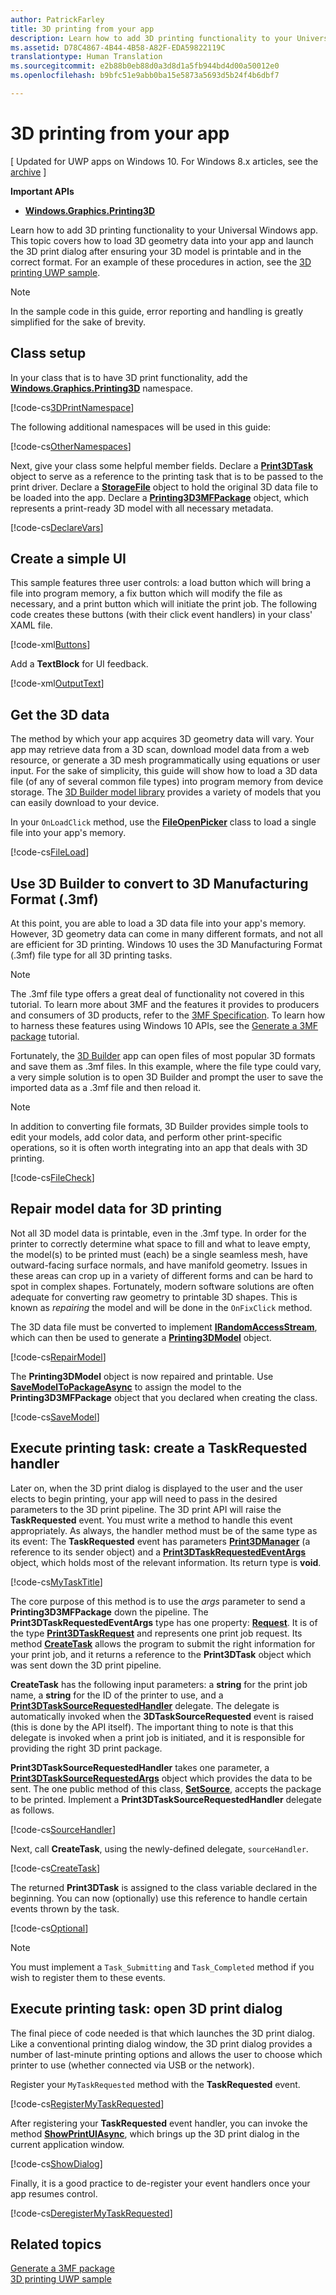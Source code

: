 ```yaml
---
author: PatrickFarley
title: 3D printing from your app
description: Learn how to add 3D printing functionality to your Universal Windows app. This topic covers how to launch the 3D print dialog after ensuring your 3D model is printable and in the correct format.
ms.assetid: D78C4867-4B44-4B58-A82F-EDA59822119C
translationtype: Human Translation
ms.sourcegitcommit: e2b88b0eb88d0a3d8d1a5fb944bd4d00a50012e0
ms.openlocfilehash: b9bfc51e9abb0ba15e5873a5693d5b24f4b6dbf7

---
```


# 3D printing from your app


\[ Updated for UWP apps on Windows 10. For Windows 8.x articles, see the [archive](http://go.microsoft.com/fwlink/p/?linkid=619132) \]


**Important APIs**

-   [**Windows.Graphics.Printing3D**](https://msdn.microsoft.com/library/windows/apps/dn998169)

Learn how to add 3D printing functionality to your Universal Windows app. This topic covers how to load 3D geometry data into your app and launch the 3D print dialog after ensuring your 3D model is printable and in the correct format. For an example of these procedures in action, see the [3D printing UWP sample](https://github.com/Microsoft/Windows-universal-samples/tree/master/Samples/3DPrinting).

> [!NOTE]
> In the sample code in this guide, error reporting and handling is greatly simplified for the sake of brevity.

## Class setup


In your class that is to have 3D print functionality, add the [**Windows.Graphics.Printing3D**](https://msdn.microsoft.com/library/windows/apps/dn998169) namespace.

[!code-cs[3DPrintNamespace](./code/3dprinthowto/cs/MainPage.xaml.cs#Snippet3DPrintNamespace)]

The following additional namespaces will be used in this guide:

[!code-cs[OtherNamespaces](./code/3dprinthowto/cs/MainPage.xaml.cs#SnippetOtherNamespaces)]

Next, give your class some helpful member fields. Declare a [**Print3DTask**](https://msdn.microsoft.com/library/windows/apps/dn998044) object to serve as a reference to the printing task that is to be passed to the print driver. Declare a [**StorageFile**](https://msdn.microsoft.com/library/windows/apps/br227171) object to hold the original 3D data file to be loaded into the app. Declare a [**Printing3D3MFPackage**](https://msdn.microsoft.com/library/windows/apps/dn998063) object, which represents a print-ready 3D model with all necessary metadata.

[!code-cs[DeclareVars](./code/3dprinthowto/cs/MainPage.xaml.cs#SnippetDeclareVars)]

## Create a simple UI

This sample features three user controls: a load button which will bring a file into program memory, a fix button which will modify the file as necessary, and a print button which will initiate the print job. The following code creates these buttons (with their click event handlers) in your class' XAML file.

[!code-xml[Buttons](./code/3dprinthowto/cs/MainPage.xaml#SnippetButtons)]

Add a **TextBlock** for UI feedback.

[!code-xml[OutputText](./code/3dprinthowto/cs/MainPage.xaml#SnippetOutputText)]



## Get the 3D data


The method by which your app acquires 3D geometry data will vary. Your app may retrieve data from a 3D scan, download model data from a web resource, or generate a 3D mesh programmatically using equations or user input. For the sake of simplicity, this guide will show how to load a 3D data file (of any of several common file types) into program memory from device storage. The [3D Builder model library](https://developer.microsoft.com/windows/hardware/3d-builder-model-library) provides a variety of models that you can easily download to your device.

In your `OnLoadClick` method, use the [**FileOpenPicker**](https://msdn.microsoft.com/library/windows/apps/br207847) class to load a single file into your app's memory.

[!code-cs[FileLoad](./code/3dprinthowto/cs/MainPage.xaml.cs#SnippetFileLoad)]

## Use 3D Builder to convert to 3D Manufacturing Format (.3mf)

At this point, you are able to load a 3D data file into your app's memory. However, 3D geometry data can come in many different formats, and not all are efficient for 3D printing. Windows 10 uses the 3D Manufacturing Format (.3mf) file type for all 3D printing tasks.

> [!NOTE]  
> The .3mf file type offers a great deal of functionality not covered in this tutorial. To learn more about 3MF and the features it provides to producers and consumers of 3D products, refer to the [3MF Specification](http://3mf.io/what-is-3mf/3mf-specification/). To learn how to harness these features using Windows 10 APIs, see the [Generate a 3MF package](https://msdn.microsoft.com/windows/uwp/devices-sensors/generate-3mf) tutorial.

Fortunately, the [3D Builder](https://www.microsoft.com/store/apps/3d-builder/9wzdncrfj3t6) app can open files of most popular 3D formats and save them as .3mf files. In this example, where the file type could vary, a very simple solution is to open 3D Builder and prompt the user to save the imported data as a .3mf file and then reload it.

> [!NOTE]  
> In addition to converting file formats, 3D Builder provides simple tools to edit your models, add color data, and perform other print-specific operations, so it is often worth integrating into an app that deals with 3D printing.

[!code-cs[FileCheck](./code/3dprinthowto/cs/MainPage.xaml.cs#SnippetFileCheck)]

## Repair model data for 3D printing

Not all 3D model data is printable, even in the .3mf type. In order for the printer to correctly determine what space to fill and what to leave empty, the model(s) to be printed must (each) be a single seamless mesh, have outward-facing surface normals, and have manifold geometry. Issues in these areas can crop up in a variety of different forms and can be hard to spot in complex shapes. Fortunately, modern software solutions are often adequate for converting raw geometry to printable 3D shapes. This is known as *repairing* the model and will be done in the `OnFixClick` method.

The 3D data file must be converted to implement [**IRandomAccessStream**](https://msdn.microsoft.com/library/windows/apps/br241731), which can then be used to generate a [**Printing3DModel**](https://msdn.microsoft.com/library/windows/apps/mt203679) object.

[!code-cs[RepairModel](./code/3dprinthowto/cs/MainPage.xaml.cs#SnippetRepairModel)]

The **Printing3DModel** object is now repaired and printable. Use [**SaveModelToPackageAsync**](https://msdn.microsoft.com/library/windows/apps/windows.graphics.printing3d.printing3d3mfpackage.savemodeltopackageasync) to assign the model to the **Printing3D3MFPackage** object that you declared when creating the class.

[!code-cs[SaveModel](./code/3dprinthowto/cs/MainPage.xaml.cs#SnippetSaveModel)]

## Execute printing task: create a TaskRequested handler


Later on, when the 3D print dialog is displayed to the user and the user elects to begin printing, your app will need to pass in the desired parameters to the 3D print pipeline. The 3D print API will raise the **TaskRequested** event. You must write a method to handle this event appropriately. As always, the handler method must be of the same type as its event: The **TaskRequested** event has parameters [**Print3DManager**](https://msdn.microsoft.com/library/windows/apps/dn998029) (a reference to its sender object) and a [**Print3DTaskRequestedEventArgs**](https://msdn.microsoft.com/library/windows/apps/dn998051) object, which holds most of the relevant information. Its return type is **void**.

[!code-cs[MyTaskTitle](./code/3dprinthowto/cs/MainPage.xaml.cs#SnippetMyTaskTitle)]

The core purpose of this method is to use the *args* parameter to send a **Printing3D3MFPackage** down the pipeline. The **Print3DTaskRequestedEventArgs** type has one property: [**Request**](https://msdn.microsoft.com/library/windows/apps/windows.graphics.printing3d.print3dtaskrequestedeventargs.request.aspx). It is of the type [**Print3DTaskRequest**](https://msdn.microsoft.com/library/windows/apps/dn998050) and represents one print job request. Its method [**CreateTask**](https://msdn.microsoft.com/library/windows/apps/windows.graphics.printing3d.print3dtaskrequest.createtask.aspx) allows the program to submit the right information for your print job, and it returns a reference to the **Print3DTask** object which was sent down the 3D print pipeline.

**CreateTask** has the following input parameters: a **string** for the print job name, a **string** for the ID of the printer to use, and a [**Print3DTaskSourceRequestedHandler**](https://msdn.microsoft.com/library/windows/apps/windows.graphics.printing3d.print3dtasksourcerequestedhandler.aspx) delegate. The delegate is automatically invoked when the **3DTaskSourceRequested** event is raised (this is done by the API itself). The important thing to note is that this delegate is invoked when a print job is initiated, and it is responsible for providing the right 3D print package.

**Print3DTaskSourceRequestedHandler** takes one parameter, a [**Print3DTaskSourceRequestedArgs**](https://msdn.microsoft.com/library/windows/apps/dn998056) object which provides the data to be sent. The one public method of this class, [**SetSource**](https://msdn.microsoft.com/library/windows/apps/windows.graphics.printing3d.print3dtasksourcerequestedargs.setsource.aspx), accepts the package to be printed. Implement a **Print3DTaskSourceRequestedHandler** delegate as follows.

[!code-cs[SourceHandler](./code/3dprinthowto/cs/MainPage.xaml.cs#SnippetSourceHandler)]

Next, call **CreateTask**, using the newly-defined delegate, `sourceHandler`.

[!code-cs[CreateTask](./code/3dprinthowto/cs/MainPage.xaml.cs#SnippetCreateTask)]

The returned **Print3DTask** is assigned to the class variable declared in the beginning. You can now (optionally) use this reference to handle certain events thrown by the task.

[!code-cs[Optional](./code/3dprinthowto/cs/MainPage.xaml.cs#SnippetOptional)]

> [!NOTE]  
> You must implement a `Task_Submitting` and `Task_Completed` method if you wish to register them to these events.

## Execute printing task: open 3D print dialog


The final piece of code needed is that which launches the 3D print dialog. Like a conventional printing dialog window, the 3D print dialog provides a number of last-minute printing options and allows the user to choose which printer to use (whether connected via USB or the network).

Register your `MyTaskRequested` method with the **TaskRequested** event.

[!code-cs[RegisterMyTaskRequested](./code/3dprinthowto/cs/MainPage.xaml.cs#SnippetRegisterMyTaskRequested)]

After registering your **TaskRequested** event handler, you can invoke the method [**ShowPrintUIAsync**](https://msdn.microsoft.com/library/windows/apps/windows.graphics.printing3d.print3dmanager.showprintuiasync.aspx), which brings up the 3D print dialog in the current application window.

[!code-cs[ShowDialog](./code/3dprinthowto/cs/MainPage.xaml.cs#SnippetShowDialog)]

Finally, it is a good practice to de-register your event handlers once your app resumes control.  

[!code-cs[DeregisterMyTaskRequested](./code/3dprinthowto/cs/MainPage.xaml.cs#SnippetDeregisterMyTaskRequested)]

## Related topics

[Generate a 3MF package](https://msdn.microsoft.com/windows/uwp/devices-sensors/generate-3mf)  
[3D printing UWP sample](https://github.com/Microsoft/Windows-universal-samples/tree/master/Samples/3DPrinting)
 

 







<!--HONumber=Aug16_HO5-->


